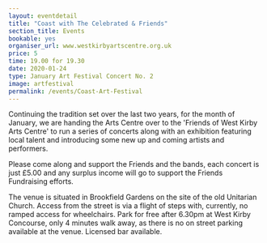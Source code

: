 ```yaml
---
layout: eventdetail
title: "Coast with The Celebrated & Friends"
section_title: Events
bookable: yes
organiser_url: www.westkirbyartscentre.org.uk
price: 5
time: 19.00 for 19.30
date: 2020-01-24
type: January Art Festival Concert No. 2
image: artfestival
permalink: /events/Coast-Art-Festival
---
```


Continuing the tradition set over the last two years, for the month of January, we are
handing the Arts Centre over to the 'Friends of West Kirby Arts Centre' to run a series of
concerts along with an exhibition featuring local talent and introducing some new up and
coming artists and performers.

Please come along and support the Friends and the bands, each concert is just £5.00 and any
surplus income will go to support the Friends Fundraising efforts.

The venue is situated in Brookfield Gardens on the site of the old Unitarian Church. Access from the street is via a flight of steps with, currently, no ramped access for wheelchairs. Park for free after 6.30pm at West Kirby Concourse, only 4 minutes walk away, as there is no on street parking available at the venue. Licensed bar available.
